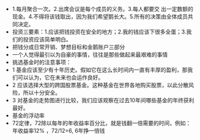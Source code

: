 - 1.每月聚合一次。2.出席会议是每个成员的义务。3.每人都要交 出一定数额的现金。4.不得将该钱取出，因为我们希望鹅长大。5.所有的决策由全体成员共同决定。
- 投资三要素：1.应该把钱投资在安全的地方；2.我的钱应该下很多全蛋；3.我们的投资应该简单明白。
- 把钱分成日常开销、梦想目标和金鹅账户三部分
- 一个人觉得最引以为自豪的事情，往往是那些做起来最艰难的事情
- 挑选基金时的注意事项：
- 1 基金应该至少有十年历史。假如它在这么长时间内一直有丰厚的盈利，那我们可以认为，它在未来也会运作良好。
- 2 应该选择大型的跨国股票基金。这种基金在世界各地购买股票，以此分散风险，所以十分安全。
- 3 对基金的走势图进行比较，我们应该观察在过去10年间哪些基金的年终获利最好。
- 基金的浮动率
- 72定律，72除以每年的年收益率百分比，就是钱翻一倍需要的时间，例如：年收益率12% ，72/12=6,  6年挣一倍钱

